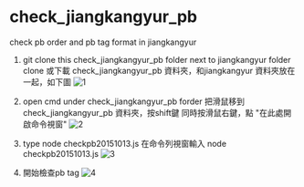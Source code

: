 # check_jiangkangyur_pb
check pb order and pb tag format in jiangkangyur

1. git clone this check_jiangkangyur_pb folder next to jiangkangyur folder
clone 或下載 check_jiangkangyur_pb 資料夾，和jiangkangyur 資料夾放在一起，如下圖
![1](https://cloud.githubusercontent.com/assets/13195099/10474123/61878c62-7265-11e5-8bde-54aebc401a81.JPG)

2. open cmd under check_jiangkangyur_pb forder
把滑鼠移到 check_jiangkangyur_pb 資料夾，按shift鍵 同時按滑鼠右鍵，點 "在此處開啟命令視窗"
![2](https://cloud.githubusercontent.com/assets/13195099/10474207/685323ca-7266-11e5-8906-bd6d078533c9.jpg)

3. type node checkpb20151013.js
在命令列視窗輸入 node checkpb20151013.js
![3](https://cloud.githubusercontent.com/assets/13195099/10474245/1176ef68-7267-11e5-87bc-0b8ea05d9fb0.JPG)

4. 開始檢查pb tag
![4](https://cloud.githubusercontent.com/assets/13195099/10474265/52a918c6-7267-11e5-9a10-83c6257c9243.JPG)

